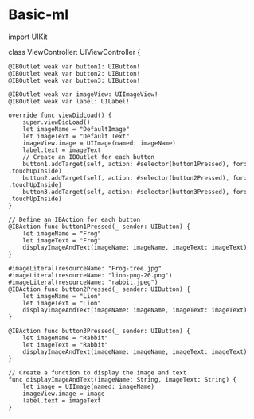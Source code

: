 # Basic-ml
import UIKit

class ViewController: UIViewController {
    
    @IBOutlet weak var button1: UIButton!
    @IBOutlet weak var button2: UIButton!
    @IBOutlet weak var button3: UIButton!

    @IBOutlet weak var imageView: UIImageView!
    @IBOutlet weak var label: UILabel!

    override func viewDidLoad() {
        super.viewDidLoad()
        let imageName = "DefaultImage"
        let imageText = "Default Text"
        imageView.image = UIImage(named: imageName)
        label.text = imageText
        // Create an IBOutlet for each button
        button1.addTarget(self, action: #selector(button1Pressed), for: .touchUpInside)
        button2.addTarget(self, action: #selector(button2Pressed), for: .touchUpInside)
        button3.addTarget(self, action: #selector(button3Pressed), for: .touchUpInside)
    }

    // Define an IBAction for each button
    @IBAction func button1Pressed(_ sender: UIButton) {
        let imageName = "Frog"
        let imageText = "Frog"
        displayImageAndText(imageName: imageName, imageText: imageText)
    }
    
    #imageLiteral(resourceName: "Frog-tree.jpg"
    #imageLiteral(resourceName: "lion-png-26.png")
    #imageLiteral(resourceName: "rabbit.jpeg")
    @IBAction func button2Pressed(_ sender: UIButton) {
        let imageName = "Lion"
        let imageText = "Lion"
        displayImageAndText(imageName: imageName, imageText: imageText)
    }

    @IBAction func button3Pressed(_ sender: UIButton) {
        let imageName = "Rabbit"
        let imageText = "Rabbit"
        displayImageAndText(imageName: imageName, imageText: imageText)
    }

    // Create a function to display the image and text
    func displayImageAndText(imageName: String, imageText: String) {
        let image = UIImage(named: imageName)
        imageView.image = image
        label.text = imageText
    }

